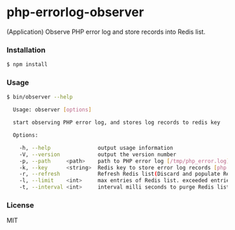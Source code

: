 php-errorlog-observer
=====================

(Application) Observe PHP error log and store records into Redis list.

### Installation

```sh
$ npm install
```

### Usage

```sh
$ bin/observer --help

  Usage: observer [options]

  start observing PHP error log, and stores log records to redis key

  Options:

    -h, --help               output usage information
    -V, --version            output the version number
    -p, --path     <path>    path to PHP error log [/tmp/php_error.log]
    -k, --key      <string>  Redis key to store error log records [php:errorlog]
    -r, --refresh            Refresh Redis list(Discard and populate Redis list) [false]
    -l, --limit    <int>     max entries of Redis list. exceeded entries will be purged. [0(no limit)]
    -t, --interval <int>     interval milli seconds to purge Redis list. [1000]
```

### License

MIT
